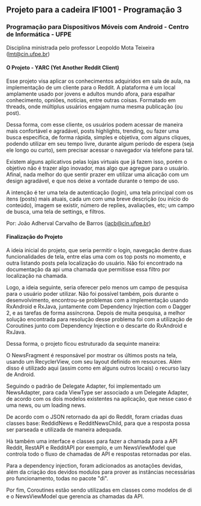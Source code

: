 ## Projeto para a cadeira IF1001 - Programação 3
### Programação para Dispositivos Móveis com Android - Centro de Informática - UFPE
Disciplina ministrada pelo professor Leopoldo Mota Teixeira (lmt@cin.ufpe.br)

#### O Projeto - YARC (Yet Another Reddit Client)

Esse projeto visa aplicar os conhecimentos adquiridos em sala de aula, na implementação de um cliente para o Reddit. A plataforma é um local amplamente usado por jovens e adultos mundo afora, para espalhar conhecimento, opniões, notícias, entre outras coisas. Formatado em threads, onde múltiplus usuários engajam numa mesma publicação (ou post). 

Dessa forma, com esse cliente, os usuários podem acessar de maneira mais confortável e agradável, posts highlights, trending, ou fazer uma busca específica, de forma rápida, simples e objetiva, com alguns cliques, podendo utilizar em seu tempo livre, durante algum período de espera (seja ele longo ou curto), sem precisar acessar o navegador via telefone para tal.

Existem alguns aplicativos pelas lojas virtuais que já fazem isso, porém o objetivo não é trazer algo inovador, mas algo que agregue para o usuário. Afinal, nada melhor do que sentir prazer em utilizar uma alicação com um design agradável, e que nos deixe a vontade durante o tempo de uso.

A intenção é ter uma tela de autenticação (login), uma tela principal com os itens (posts) mais atuais, cada um com uma breve descrição (ou início do conteúdo), imagem se existir, número de replies, avaliações, etc; um campo de busca, uma tela de settings, e filtros.

Por: João Adherval Carvalho de Barros (jacb@cin.ufpe.br)

#### Finalização do Projeto

A ideia inicial do projeto, que seria permitir o login, navegação dentre duas funcionalidades de tela, entre elas uma com os top posts no momento, e outra listando posts pela localização do usuário. Não foi encontrado na documentação da api uma chamada que permitisse essa filtro por localização na chamada.

Logo, a ideia seguinte, seria oferecer pelo menos um campo de pesquisa para o usuário poder utilizar. Não foi possível também, pois durante o desenvolvimento, encontrou-se problemas com a implementação usando RxAndroid e RxJava, juntamente com Dependency Injection com o Dagger 2, e as tarefas de forma assíncrona. Depois de muita pesquisa, a melhor solução encontrada para resolução desse problema foi com a utilização de Coroutines junto com Dependency Injection e o descarte do RxAndroid e RxJava.

Dessa forma, o projeto ficou estruturado da sequinte maneira:

O NewsFragment é responsável por mostrar os últimos posts na tela, usando um RecyclerView, com seu layout definido em resources. Além disso é utilizado aqui (assim como em alguns outros locais) o recurso lazy de Android.

Seguindo o padrão de Delegate Adapter, foi implementado um NewsAdapter, para cada ViewType ser associado a um Delegate Adapter, de acordo com os dois modelos existentes na aplicação, que nesse caso é uma news, ou um loading news.

De acordo com o JSON retornado da api do Reddit, foram criadas duas classes base: ReddidNews e RedditNewsChild, para que a resposta possa ser parseada e utilizada de maneira adequada. 

Hà também uma interface e classes para fazer a chamada para a API Reddit, RestAPI e RedditAPI por exemplo, e um NewsViewModel que controla todo o fluxo de chamadas de API e respostas retornadas por elas.

Para a dependency injection, foram adicionados as anotações devidas, além da criação dos devidos modulos para prover as instâncias necessárias pro funcionamento, todas no pacote "di".

Por fim, Coroutines estão sendo utilizadas em classes como modelos de di e o NewsViewModel que gerencia as chamadas da API.
